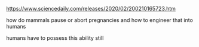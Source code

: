 

https://www.sciencedaily.com/releases/2020/02/200210165723.htm

how do mammals pause or abort pregnancies and how to engineer that into humans

humans have to possess this ability still